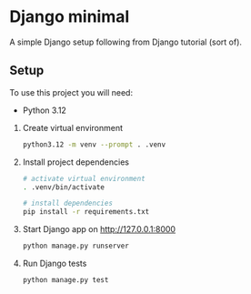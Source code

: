 # Django minimal

A simple Django setup following from Django tutorial (sort of).

## Setup

To use this project you will need:
- Python 3.12

1. Create virtual environment
   ```bash
   python3.12 -m venv --prompt . .venv
   ```
2. Install project dependencies
   ```bash
   # activate virtual environment
   . .venv/bin/activate
   
   # install dependencies
   pip install -r requirements.txt
   ```
3. Start Django app on http://127.0.0.1:8000
   ```bash
   python manage.py runserver
   ```
4. Run Django tests
   ```bash
   python manage.py test
   ```
